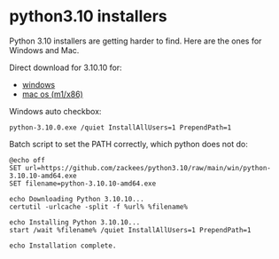 # python3.10 installers

Python 3.10 installers are getting harder to find. Here are the ones for Windows and Mac.

Direct download for 3.10.10 for:
  * [windows](https://github.com/zackees/python3.10/raw/main/win/python-3.10.10-amd64.exe)
  * [mac os (m1/x86)](https://github.com/zackees/python3.10/raw/main/macos/python-3.10.10-macos11.pkg)
    
Windows auto checkbox:
```
python-3.10.0.exe /quiet InstallAllUsers=1 PrependPath=1
```

Batch script to set the PATH correctly, which python does not do:

```
@echo off
SET url=https://github.com/zackees/python3.10/raw/main/win/python-3.10.10-amd64.exe
SET filename=python-3.10.10-amd64.exe

echo Downloading Python 3.10.10...
certutil -urlcache -split -f %url% %filename%

echo Installing Python 3.10.10...
start /wait %filename% /quiet InstallAllUsers=1 PrependPath=1

echo Installation complete.
```
